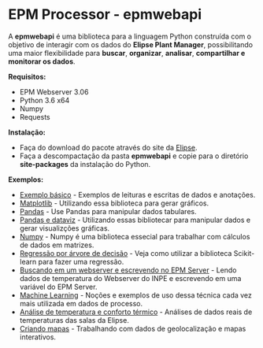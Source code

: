# EPM Processor - epmwebapi

A **epmwebapi** é uma biblioteca para a linguagem Python construída com o objetivo de interagir com os dados do **Elipse Plant Manager**, possibilitando uma maior flexibilidade para **buscar**, **organizar**, **analisar**, **compartilhar e monitorar os dados**. 


**Requisitos:**
* EPM Webserver 3.06
* Python 3.6 x64
* Numpy
* Requests


**Instalação:**
* Faça do download do pacote através do site da [Elipse](www.elipse.com.br/downloads).
* Faça a descompactação da pasta **epmwebapi** e copie para o diretório **site-packages** da instalação do Python.

**Exemplos:**

* [Exemplo básico](https://github.com/elipsesoftware/epmprocessor/blob/master/epmwebapi/exemplos/Quickstart.ipynb) - Exemplos de leituras e escritas de dados e anotações. 
* [Matplotlib](https://github.com/elipsesoftware/epmprocessor/blob/master/epmwebapi/exemplos/basic_use_matplotlib.ipynb) - Utilizando essa biblioteca para gerar gráficos.
* [Pandas](https://github.com/elipsesoftware/epmprocessor/blob/master/epmwebapi/exemplos/basic_use_pandas.ipynb) - Use Pandas para manipular dados tabulares.
* [Pandas e dataviz](https://github.com/elipsesoftware/epmprocessor/blob/master/epmwebapi/exemplos/pandas_and_dataviz.ipynb) - Utilizando essas bibliotecar para manipular dados e gerar visualizções gráficas.
* [Numpy](https://github.com/elipsesoftware/epmprocessor/blob/master/epmwebapi/exemplos/basic_use_numpy.ipynb) - Numpy é uma biblioteca essecial para trabalhar com cálculos de dados em matrizes.
* [Regressão por árvore de decisão](https://github.com/elipsesoftware/epmprocessor/blob/master/epmwebapi/exemplos/pandas_and_dataviz.ipynb) - Veja como utilizar a biblioteca Scikit-learn para fazer uma regressão. 
* [Buscando em um webserver e escrevendo no EPM Server](https://github.com/elipsesoftware/epmprocessor/blob/master/epmwebapi/exemplos/write_from_webserver.ipynb) - Lendo dados de temperatura do Webserver do INPE e escrevendo em uma variável do EPM Server. 
* [Machine Learning](https://github.com/elipsesoftware/epmprocessor/blob/master/epmwebapi/exemplos/basic_use_machine_learning.ipynb) - Noções e exemplos de uso dessa técnica cada vez mais utilizada em dados de processo.
* [Análise de temperatura e conforto térmico](https://github.com/elipsesoftware/epmprocessor/blob/master/epmwebapi/exemplos/temp_elipse_ecc.ipynb) - Análises de dados reais de temperaturas das salas da Elipse.
* [Criando mapas](https://github.com/elipsesoftware/epmprocessor/blob/master/epmwebapi/exemplos/maps.ipynb) - Trabalhando com dados de geolocalização e mapas interativos. 










